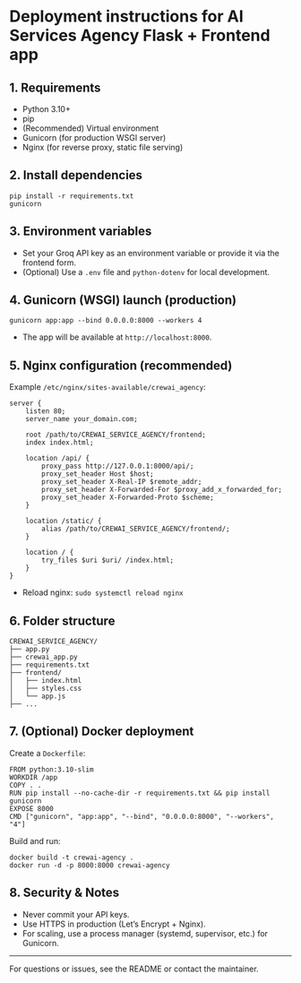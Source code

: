 # Deployment instructions for AI Services Agency Flask + Frontend app

## 1. Requirements
- Python 3.10+
- pip
- (Recommended) Virtual environment
- Gunicorn (for production WSGI server)
- Nginx (for reverse proxy, static file serving)

## 2. Install dependencies

```
pip install -r requirements.txt
gunicorn
```

## 3. Environment variables
- Set your Groq API key as an environment variable or provide it via the frontend form.
- (Optional) Use a `.env` file and `python-dotenv` for local development.

## 4. Gunicorn (WSGI) launch (production)

```
gunicorn app:app --bind 0.0.0.0:8000 --workers 4
```

- The app will be available at `http://localhost:8000`.

## 5. Nginx configuration (recommended)

Example `/etc/nginx/sites-available/crewai_agency`:

```
server {
    listen 80;
    server_name your_domain.com;

    root /path/to/CREWAI_SERVICE_AGENCY/frontend;
    index index.html;

    location /api/ {
        proxy_pass http://127.0.0.1:8000/api/;
        proxy_set_header Host $host;
        proxy_set_header X-Real-IP $remote_addr;
        proxy_set_header X-Forwarded-For $proxy_add_x_forwarded_for;
        proxy_set_header X-Forwarded-Proto $scheme;
    }

    location /static/ {
        alias /path/to/CREWAI_SERVICE_AGENCY/frontend/;
    }

    location / {
        try_files $uri $uri/ /index.html;
    }
}
```

- Reload nginx: `sudo systemctl reload nginx`

## 6. Folder structure

```
CREWAI_SERVICE_AGENCY/
├── app.py
├── crewai_app.py
├── requirements.txt
├── frontend/
│   ├── index.html
│   ├── styles.css
│   └── app.js
├── ...
```

## 7. (Optional) Docker deployment

Create a `Dockerfile`:

```
FROM python:3.10-slim
WORKDIR /app
COPY . .
RUN pip install --no-cache-dir -r requirements.txt && pip install gunicorn
EXPOSE 8000
CMD ["gunicorn", "app:app", "--bind", "0.0.0.0:8000", "--workers", "4"]
```

Build and run:
```
docker build -t crewai-agency .
docker run -d -p 8000:8000 crewai-agency
```

## 8. Security & Notes
- Never commit your API keys.
- Use HTTPS in production (Let’s Encrypt + Nginx).
- For scaling, use a process manager (systemd, supervisor, etc.) for Gunicorn.

---

For questions or issues, see the README or contact the maintainer.
